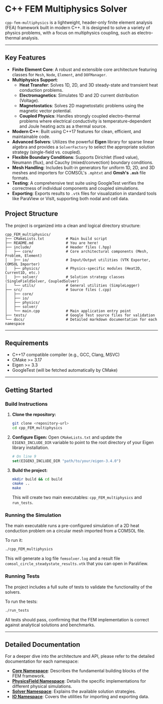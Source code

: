# C++ FEM Multiphysics Solver

`cpp-fem-multiphysics` is a lightweight, header-only finite element analysis (FEA) framework built in modern C++. It is designed to solve a variety of physics problems, with a focus on multiphysics coupling, such as electro-thermal analysis.

-----

## Key Features

* **Finite Element Core**: A robust and extensible core architecture featuring classes for `Mesh`, `Node`, `Element`, and `DOFManager`.
* **Multiphysics Support**:
    * **Heat Transfer**: Solves 1D, 2D, and 3D steady-state and transient heat conduction problems.
    * **Electromagnetics**: Simulates 1D and 2D current distribution (Voltage).
    * **Magnetostatics**: Solves 2D magnetostatic problems using the magnetic vector potential.
    * **Coupled Physics**: Handles strongly coupled electro-thermal problems where electrical conductivity is temperature-dependent and Joule heating acts as a thermal source.
* **Modern C++**: Built using C++17 features for clean, efficient, and maintainable code.
* **Advanced Solvers**: Utilizes the powerful **Eigen** library for sparse linear algebra and provides a `SolverFactory` to select the appropriate solution strategy (single-field vs. coupled).
* **Flexible Boundary Conditions**: Supports Dirichlet (fixed value), Neumann (flux), and Cauchy (mixed/convection) boundary conditions.
* **Mesh Handling**: Includes built-in generators for uniform 1D, 2D, and 3D meshes and importers for COMSOL's `.mphtxt` and **Gmsh's `.msh`** file formats.
* **Testing**: A comprehensive test suite using GoogleTest verifies the correctness of individual components and coupled simulations.
* **Exporting**: Exports results to `.vtk` files for visualization in standard tools like ParaView or VisIt, supporting both nodal and cell data.

## Project Structure

The project is organized into a clean and logical directory structure:

```
cpp_FEM_multiphysics/
├── CMakeLists.txt          # Main build script
├── README.md               # You are here!
├── include/                # Header files (.hpp)
│   ├── core/               # Core architectural components (Mesh, Problem, Element)
│   ├── io/                 # Input/Output utilities (VTK Exporter, COMSOL Importer)
│   ├── physics/            # Physics-specific modules (Heat2D, Current1D, etc.)
│   ├── solver/             # Solution strategy classes (SingleFieldSolver, CoupledSolver)
│   └── utils/              # General utilities (SimpleLogger)
├── src/                    # Source files (.cpp)
│   ├── core/
│   ├── io/
│   ├── physics/
│   ├── solver/
│   └── main.cpp            # Main application entry point
├── tests/                  # Google Test source files for validation
└── docs/                   # Detailed markdown documentation for each namespace
```

-----

## Requirements

* C++17 compatible compiler (e.g., GCC, Clang, MSVC)
* CMake \>= 3.17
* Eigen \>= 3.3
* GoogleTest (will be fetched automatically by CMake)

-----

## Getting Started

### Build Instructions

1.  **Clone the repository:**
    ```bash
    git clone <repository-url>
    cd cpp_FEM_multiphysics
    ```
2.  **Configure Eigen:**
    Open `CMakeLists.txt` and update the `EIGEN3_INCLUDE_DIR` variable to point to the root directory of your Eigen library installation.
    ```cmake
    # On line 9
    set(EIGEN3_INCLUDE_DIR "path/to/your/eigen-3.4.0")
    ```
3.  **Build the project:**
    ```bash
    mkdir build && cd build
    cmake ..
    make
    ```
    This will create two main executables: `cpp_FEM_multiphysics` and `run_tests`.

### Running the Simulation

The main executable runs a pre-configured simulation of a 2D heat conduction problem on a circular mesh imported from a COMSOL file.

To run it:

```bash
./cpp_FEM_multiphysics
```

This will generate a log file `femsolver.log` and a result file `comsol_circle_steadystate_results.vtk` that you can open in ParaView.

### Running Tests

The project includes a full suite of tests to validate the functionality of the solvers.

To run the tests:

```bash
./run_tests
```

All tests should pass, confirming that the FEM implementation is correct against analytical solutions and benchmarks.

-----

## Detailed Documentation

For a deeper dive into the architecture and API, please refer to the detailed documentation for each namespace:

* **[Core Namespace](docs/core.md)**: Describes the fundamental building blocks of the FEM framework.
* **[PhysicsField Namespace](docs/physics.md)**: Details the specific implementations for different physical simulations.
* **[Solver Namespace](docs/solver.md)**: Explains the available solution strategies.
* **[IO Namespace](docs/io.md)**: Covers the utilities for importing and exporting data.